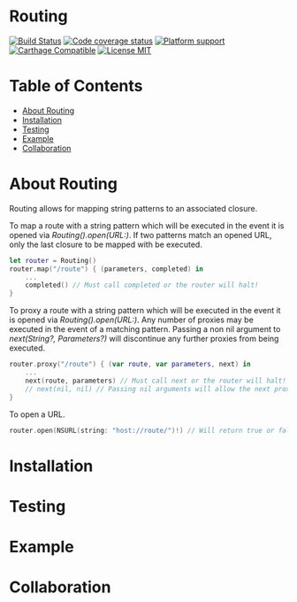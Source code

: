# Routing

[![Build Status](https://travis-ci.org/jwalapr/Routing.svg?branch=master)](https://travis-ci.org/jwalapr/Routing)
[![Code coverage status](https://img.shields.io/codecov/c/github/jwalapr/Routing.svg?style=flat-square)](http://codecov.io/github/jwalapr/Routing)
[![Platform support](https://img.shields.io/badge/platform-ios-lightgrey.svg?style=flat-square)](https://github.com/ReSwift/ReSwift/blob/master/LICENSE.md) 
[![Carthage Compatible](https://img.shields.io/badge/Carthage-compatible-4BC51D.svg?style=flat)](https://github.com/Carthage/Carthage)
[![License MIT](https://img.shields.io/badge/license-MIT-blue.svg?style=flat-square)](https://github.com/ReSwift/ReSwift/blob/master/LICENSE.md)

# Table of Contents

- [About Routing](#about-routing)
- [Installation](#installation)
- [Testing](#testing)
- [Example](#example)
- [Collaboration](#collaboration)

# About Routing

Routing allows for mapping string patterns to an associated closure.

To map a route with a string pattern which will be executed in the event it is opened via <em>Routing().open(URL:)</em>. If two patterns match an opened URL, only the last closure to be mapped with be executed.

```swift
let router = Routing()
router.map("/route") { (parameters, completed) in
	...
	completed() // Must call completed or the router will halt!
}
```

To proxy a route with a string pattern which will be executed in the event it is opened via <em>Routing().open(URL:)</em>. Any number of proxies may be executed in the event of a matching pattern. Passing a non nil argument to <em>next(String?, Parameters?)</em> will discontinue any further proxies from being executed.

```swift
router.proxy("/route") { (var route, var parameters, next) in
	...
	next(route, parameters) // Must call next or the router will halt!
	// next(nil, nil) // Passing nil arguments will allow the next proxy to execute
}
```

To open a URL.

```swift
router.open(NSURL(string: "host://route/")!) // Will return true or false if there is an associated route
```



# Installation

# Testing

# Example

# Collaboration

